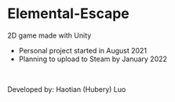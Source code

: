 # Elemental-Escape
2D game made with Unity
* Personal project started in August 2021
* Planning to upload to Steam by January 2022

<br/>

Developed by: Haotian (Hubery) Luo
